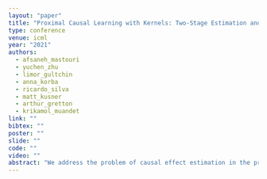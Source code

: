 ```yaml
---
layout: "paper"
title: "Proximal Causal Learning with Kernels: Two-Stage Estimation and Moment Restriction"
type: conference
venue: icml
year: "2021"
authors:
  - afsaneh_mastouri
  - yuchen_zhu
  - limor_gultchin
  - anna_korba
  - ricardo_silva
  - matt_kusner
  - arthur_gretton
  - krikamol_muandet
link: ""
bibtex: ""
poster: ""
slide: ""
code: ""
video: ""
abstract: "We address the problem of causal effect estimation in the presence of unobserved confounding, but where proxies for the latent confounder(s) are observed. We propose two kernel-based methods for nonlinear causal effect estimation in this setting: (a) a two-stage regression approach, and (b) a conditional moment restrictions approach. We focus on the proximal causal learning setting but our methods can be used to solve a wider class of inverse problems characterised by a Fredholm integral equation. In particular, we provide a unifying view of two-stage and moment restriction approaches for solving this problem in a nonlinear setting. We provide consistency guarantees for each algorithm, and we demonstrate these approaches achieve competitive results on synthetic data and data simulating a real-world task. In particular, our approach outperforms earlier methods that are not suited to leverage proxy variables."
---
```

